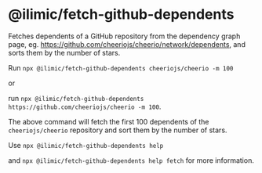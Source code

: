 # @ilimic/fetch-github-dependents

Fetches dependents of a GitHub repository from the dependency graph page, eg. https://github.com/cheeriojs/cheerio/network/dependents, and sorts them by the number of stars.

Run `npx @ilimic/fetch-github-dependents cheeriojs/cheerio -m 100`

or

run `npx @ilimic/fetch-github-dependents https://github.com/cheeriojs/cheerio -m 100`.

The above command will fetch the first 100 dependents of the `cheeriojs/cheerio` repository and sort them by the number of stars.

Use `npx @ilimic/fetch-github-dependents help`

and `npx @ilimic/fetch-github-dependents help fetch` for more information.
